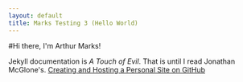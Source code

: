 ```yaml
---
layout: default
title: Marks Testing 3 (Hello World)
---
```


#Hi there, I'm Arthur Marks!

Jekyll documentation is *A Touch of Evil*. That is until I read Jonathan 
McGlone's. [Creating and Hosting a Personal Site on GitHub](http://jmcglone.com/guides/github-pages/)
